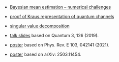 - [Bayesian mean estimation – numerical challenges](https://vimeo.com/748021745)

- [proof of Kraus representation of quantum channels](https://vimeo.com/513007972)

- [singular value decomposition](https://www.scribd.com/document/651403770/SVD-MQ)

- [talk slides](https://vimeo.com/528757230) based on Quantum 3, 126 (2019).

- [poster](https://www.scribd.com/document/929263975/QIP-2020-poster) based on Phys. Rev. E 103, 042141 (2021).

- [poster](https://www.scribd.com/document/929264605/WE-Heraeus-2022-Seminar-Poster) based on arXiv: 2503.11454.
